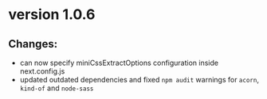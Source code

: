 # version 1.0.6

## Changes:
  - can now specify miniCssExtractOptions configuration inside next.config.js
  - updated outdated dependencies and fixed `npm audit` warnings for `acorn`, `kind-of` and `node-sass`